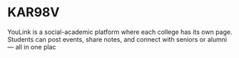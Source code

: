 # KAR98V
YouLink is a social-academic platform where each college has its own page. Students can post events, share notes, and connect with seniors or alumni — all in one plac
